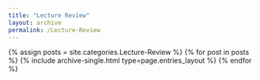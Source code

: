 ```yaml
---
title: "Lecture Review"
layout: archive
permalink: /Lecture-Review
---
```



{% assign posts = site.categories.Lecture-Review %}
{% for post in posts %} {% include archive-single.html type=page.entries_layout %} {% endfor %}